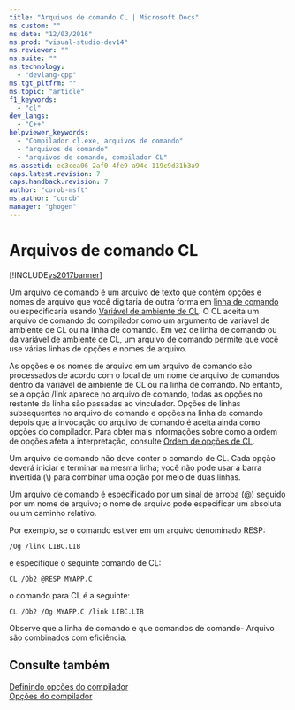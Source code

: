 ```yaml
---
title: "Arquivos de comando CL | Microsoft Docs"
ms.custom: ""
ms.date: "12/03/2016"
ms.prod: "visual-studio-dev14"
ms.reviewer: ""
ms.suite: ""
ms.technology: 
  - "devlang-cpp"
ms.tgt_pltfrm: ""
ms.topic: "article"
f1_keywords: 
  - "cl"
dev_langs: 
  - "C++"
helpviewer_keywords: 
  - "Compilador cl.exe, arquivos de comando"
  - "arquivos de comando"
  - "arquivos de comando, compilador CL"
ms.assetid: ec3cea06-2af0-4fe9-a94c-119c9d31b3a9
caps.latest.revision: 7
caps.handback.revision: 7
author: "corob-msft"
ms.author: "corob"
manager: "ghogen"
---
```

# Arquivos de comando CL
[!INCLUDE[vs2017banner](../../assembler/inline/includes/vs2017banner.md)]

Um arquivo de comando é um arquivo de texto que contém opções e nomes de arquivo que você digitaria de outra forma em [linha de comando](../../build/reference/compiler-command-line-syntax.md) ou especificaria usando [Variável de ambiente de CL](../../build/reference/cl-environment-variables.md).  O CL aceita um arquivo de comando do compilador como um argumento de variável de ambiente de CL ou na linha de comando.  Em vez de linha de comando ou da variável de ambiente de CL, um arquivo de comando permite que você use várias linhas de opções e nomes de arquivo.  
  
 As opções e os nomes de arquivo em um arquivo de comando são processados de acordo com o local de um nome de arquivo de comandos dentro da variável de ambiente de CL ou na linha de comando.  No entanto, se a opção \/link aparece no arquivo de comando, todas as opções no restante da linha são passadas ao vinculador.  Opções de linhas subsequentes no arquivo de comando e opções na linha de comando depois que a invocação do arquivo de comando é aceita ainda como opções do compilador.  Para obter mais informações sobre como a ordem de opções afeta a interpretação, consulte [Ordem de opções de CL](../../build/reference/order-of-cl-options.md).  
  
 Um arquivo de comando não deve conter o comando de CL.  Cada opção deverá iniciar e terminar na mesma linha; você não pode usar a barra invertida \(\\\) para combinar uma opção por meio de duas linhas.  
  
 Um arquivo de comando é especificado por um sinal de arroba \(@\) seguido por um nome de arquivo; o nome de arquivo pode especificar um absoluta ou um caminho relativo.  
  
 Por exemplo, se o comando estiver em um arquivo denominado RESP:  
  
```  
/Og /link LIBC.LIB  
```  
  
 e especifique o seguinte comando de CL:  
  
```  
CL /Ob2 @RESP MYAPP.C  
```  
  
 o comando para CL é a seguinte:  
  
```  
CL /Ob2 /Og MYAPP.C /link LIBC.LIB  
```  
  
 Observe que a linha de comando e que comandos de comando\- Arquivo são combinados com eficiência.  
  
## Consulte também  
 [Definindo opções do compilador](../Topic/Setting%20Compiler%20Options.md)   
 [Opções do compilador](../../build/reference/compiler-options.md)